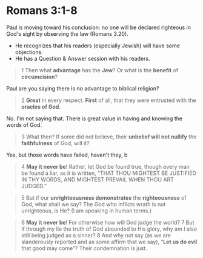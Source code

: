 # Romans 3:1-8

Paul is moving toward his conclusion: no one will be declared righteous in God's sight by observing the law (Romans 3.20).

- He recognizes that his readers (especially Jewish) will have some objections.
- He has a Question & Answer session with his readers.

> 1 Then what **advantage** has the **Jew**? Or what is the **benefit** of **circumcision**? 

Paul are you saying there is no advantage to biblical religion?


> 2 **Great** in every respect. **First** of all, that they were entrusted with the **oracles of God**. 

No. I'm not saying that. There is great value in having and knowing the words of God.


> 3 What then? If some did not believe, their **unbelief will not nullify** the **faithfulness** of God, will it? 

Yes, but those words have failed, haven't they, b


> 4 **May it never be**! Rather, let God be found true, though every man be found a liar, as it is written,
>  “THAT THOU MIGHTEST BE JUSTIFIED IN THY WORDS,
>  AND MIGHTEST PREVAIL WHEN THOU ART JUDGED.”




> 5 But if our **unrighteousness demonstrates** the **righteousness** of God, what shall we say? The God who inflicts wrath is not unrighteous, is He? (I am speaking in human terms.) 




> 6 **May it never be**! For otherwise how will God judge the world? 7 But if through my lie the truth of God abounded to His glory, why am I also still being judged as a sinner? 8 And why not say (as we are slanderously reported and as some affirm that we say), “**Let us do evil** that good may come”? Their condemnation is just.


